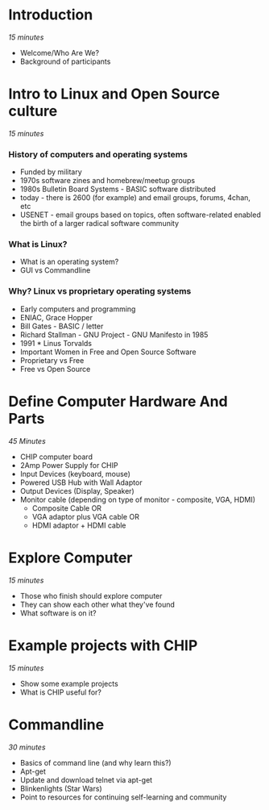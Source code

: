 # Introduction 
*15 minutes*

* Welcome/Who Are We?
* Background of participants

# Intro to Linux and Open Source culture 

*15 minutes*

### History of computers and operating systems
* Funded by military
* 1970s software zines and homebrew/meetup groups
* 1980s Bulletin Board Systems - BASIC software distributed
* today - there is 2600 (for example) and email groups, forums, 4chan, etc
* USENET - email groups based on topics, often software-related enabled the birth of a larger radical software community

### What is Linux?
* What is an operating system?
* GUI vs Commandline

### Why? Linux vs proprietary operating systems
* Early computers and programming
* ENIAC, Grace Hopper
* Bill Gates - BASIC / letter
* Richard Stallman - GNU Project - GNU Manifesto in 1985
* 1991 * Linus Torvalds
* Important Women in Free and Open Source Software
* Proprietary vs Free
* Free vs Open Source

# Define Computer Hardware And Parts 
*45 Minutes*

* CHIP computer board
* 2Amp Power Supply for CHIP
* Input Devices (keyboard, mouse)
* Powered USB Hub with Wall Adaptor 
* Output Devices (Display, Speaker)
* Monitor cable (depending on type of monitor - composite, VGA, HDMI)
	* Composite Cable OR
	* VGA adaptor plus VGA cable OR
	* HDMI adaptor + HDMI cable

# Explore Computer
*15 minutes*

* Those who finish should explore computer
* They can show each other what they've found
* What software is on it?

# Example projects with CHIP
*15 minutes*

* Show some example projects
* What is CHIP useful for?

# Commandline
*30 minutes*

* Basics of command line (and why learn this?)
* Apt-get
* Update and download telnet via apt-get
* Blinkenlights (Star Wars)
* Point to resources for continuing self-learning and community

